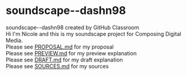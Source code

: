# soundscape--dashn98
soundscape--dashn98 created by GitHub Classroom  
Hi I'm Nicole and this is my soundscape project for Composing Digital Media.  
Please see [PROPOSAL.md](https://github.com/pitt-cdm/soundscape--dashn98/blob/master/PROPOSAL.md) for my proposal  
Please see [PREVIEW.md](https://github.com/pitt-cdm/soundscape--dashn98/blob/master/PREVIEW.md) for my preview explanation  
Please see [DRAFT.md](https://github.com/pitt-cdm/soundscape--dashn98/blob/master/DRAFT.md) for my draft explanation  
Please see [SOURCES.md](https://github.com/pitt-cdm/soundscape--dashn98/blob/master/SOURCES.md) for my sources
